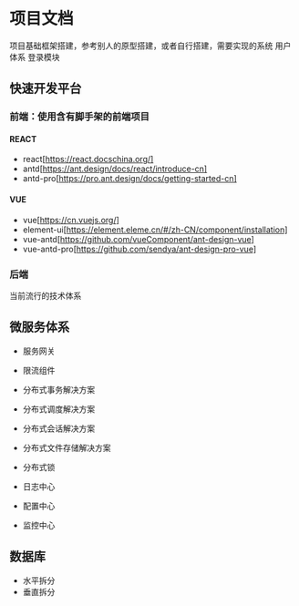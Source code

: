 # 项目文档

项目基础框架搭建，参考别人的原型搭建，或者自行搭建，需要实现的系统
用户体系
登录模块

## 快速开发平台

### 前端：使用含有脚手架的前端项目

#### REACT

* react[https://react.docschina.org/]
* antd[https://ant.design/docs/react/introduce-cn]
* antd-pro[https://pro.ant.design/docs/getting-started-cn]

#### VUE

* vue[https://cn.vuejs.org/]
* element-ui[https://element.eleme.cn/#/zh-CN/component/installation]
* vue-antd[https://github.com/vueComponent/ant-design-vue]
* vue-antd-pro[https://github.com/sendya/ant-design-pro-vue]

### 后端

当前流行的技术体系

## 微服务体系

* 服务网关
* 限流组件

* 分布式事务解决方案
* 分布式调度解决方案
* 分布式会话解决方案
* 分布式文件存储解决方案
* 分布式锁

* 日志中心
* 配置中心
* 监控中心

## 数据库

* 水平拆分
* 垂直拆分
